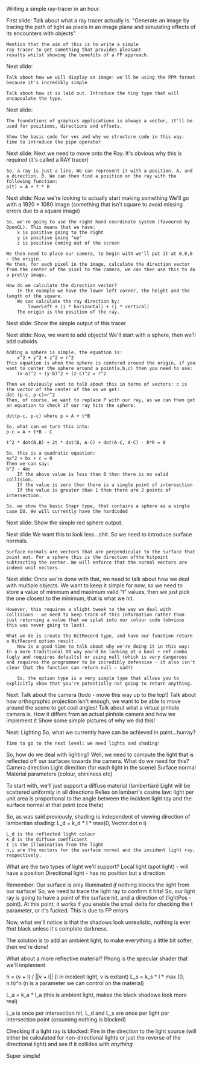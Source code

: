 Writing a simple ray-tracer in an hour.

First slide:
    Talk about what a ray tracer actually is:
    "Generate an image by tracing the path of light as pixels
    in an image plane and simulating effects of its
    encounters with objects"

    Mention that the aim of this is to write a simple
    ray tracer to get something that provides pleasant
    results whilst showing the benefits of a FP approach.

Next slide:

    Talk about how we will display an image: we'll be using the PPM format because it's incredibly simple

    Talk about how it is laid out. Introduce the tiny type that will encapsulate the type.

Next slide:

    The foundations of graphics applications is always a vector, it'll be used for positions, directions and offsets.

    Show the basic code for vec and why we structure code in this way: time to introduce the pipe operator

Next slide:
    Next we need to move onto the Ray. It's obvious why this is required (it's called a RAY tracer)

    So, a ray is just a line. We can represent it with a position, A, and a direction, B. We can then find a position on the ray with the following function:
    p(t) = A + t * B

Next slide:
    Now we're looking to actually start making something
    We'll go with a 1920 * 1080 image (something that isn't square to avoid missing errors due to a square image)

    So, we're going to use the right hand coordinate system (favoured by OpenGL). This means that we have:
        x is positive going to the right
        y is positive going "up"
        z is positive coming out of the screen

    We then need to place our camera, to begin with we'll put it at 0,0,0 - the origin.
    We then, for each pixel in the image, calculate the direction vector from the center of the pixel to the camera, we can then use this to do a pretty image.

    How do we calculate the direction vector?
        In the example we have the lower left corner, the height and the length of the square.
        We can calculate the ray direction by:
            lowerLeft + (i * horizontal) + (j * vertical)
        The origin is the position of the ray.

Next slide:
    Show the simple output of this tracer

Next slide:
    Now, we want to add objects!
    We'll start with a sphere, then we'll add cuboids.

    Adding a sphere is simple, the equation is:
        x^2 + y^2 + z^2 = r^2
    This equation is when the sphere is centered around the origin, if you want to center the sphere around a point(a,b,c) then you need to use:
        (x-a)^2 + (y-b)^2 + (z-c)^2 = r^2

    Then we obviously want to talk about this in terms of vectors: c is the vector of the center of the so we get:
    dot (p-c, p-c)=r^2
    Then, of course, we want to replace P with our ray, as we can then get an equation to check if our ray hits the sphere:

    dot(p-c, p-c) where p = A + t*B

    So, what can we turn this into:
    p-c = A + t*B - C

    t^2 * dot(B,B) + 2t * dot(B, A-C) + dot(A-C, A-C) - R*R = 0

    So, this is a quadratic equation:
    ax^2 + bx + c = 0
    Then we can say:
    b^2 - 4ac
        If the above value is less than 0 then there is no valid collision.
        If the value is zero then there is a single point of intersection
        If the value is greater than 1 then there are 2 points of intersection.

    So, we show the basic Shapr type, that contains a sphere as a single case DU. We will currently have the hardcoded 

Next slide:
    Show the simple red sphere output.

Next slide
    We want this to look less...shit. So we need to introduce surface normals.

    Surface normals are vectors that are perpendicular to the surface that point out. For a sphere this is the direction ofthe hitpoint subtracting the center. We will enforce that the normal vectors are indeed unit vectors.

Next slide:
Once we're done with that, we need to talk about how we deal with multiple objects.
    We want to keep it simple for now, so we need to store a value of minimum and maximum valid "t" values, then we just pick the one closest to the minimum, that is what we hit.

    However, this requires a slight tweak to the way we deal with collisions - we need to keep track of this information rather than just returning a value that we splat into our colour code (obvious this was never going to last).

    What we do is create the HitRecord type, and have our function return a HitRecord option result.
        Now is a good time to talk about why we're doing it in this way: In a more traditional OO way you'd be looking at a bool + ref combo (ugly and requires defaults) or using null (which is very dangerous and requires the programmer to be incredibly defensive - it also isn't clear that the function can return null - sad!)

        So, the option type is a very simple type that allows you to explicitly show that you're potentially not going to return anything.

Next: Talk about the camera (todo - move this way up to the top!)
    Talk about how orthographic projection isn't enough, we want to be able to move around the scene to get cool angles!
    Talk about what a virtual pinhole camera is. How it differs from an actual pinhole camera and how we implement it
    Show some simple pictures of why we did this!

Next: Lighting
    So, what we currently have can be achieved in paint...hurray?

    Time to go to the next level: we need lights and shading!

So, how do we deal with lighting? Well, we need to compute the light that is reflected off our surfaces towards
the camera. What do we need for this?
	Camera direction
	Light direction (for each light in the scene)
	Surface normal
	Material parameters (colour, shininess etc)

To start with, we'll just support a diffuse material (lambertian)
	Light will be scattered uniformly in all directions
	Relies on lambert's cosine law: light per unit area is proportional to the angle between the incident light
	ray and the surface normal at that point (cos theta)

So, as was said previously, shading is independent of viewing direction of lambertian shading:
	L_d = k_d * I * max(0, Vector.dot n i)

	L_d is the reflected light colour
	k_d is the diffuse coefficient
	I is the illumination from the light
	n,i are the vectors for the surface normal and the incident light ray, respectively.

What are the two types of light we'll support?
	Local light (spot light) - will have a position
	Directional light - has no position but a direction

Remember: Our surface is only illuminated _if_ nothing blocks the light from our surface!
So, we need to trace the light ray to confirm it hits!
So, our light ray is going to have a point of the surface hit, and a direction of (lightPos - point).
At this point, it works if you enable the small delta for checking the t parameter, or it's fucked.
This is due to FP errors

Now, what we'll notice is that the shadows look unrealistic, nothing is ever _that_ black unless it's complete darkness.

The solution is to add an ambient light, to make everything a little bit softer, then we're done!

What about a more reflective material?
Phong is the specular shader that we'll implement

h = (v + l) / ||v + l|| (l in incident light, v is exitant)
L_s = k_s * I * max (0, n.h)^n (n is a parameter we can control on the material)

L_a = k_a * I_a (this is ambient light, makes the black shadows look more real)

L_a is once per intersection hit, L_d and L_s are once per light per intersection point (assuming nothing is blocked)

Checking if a light ray is blocked: Fire in the direction to the light source (will either be calculated for non-directional lights or just the reverse of the directional light) and see if it collides with _anything_

Super simple!